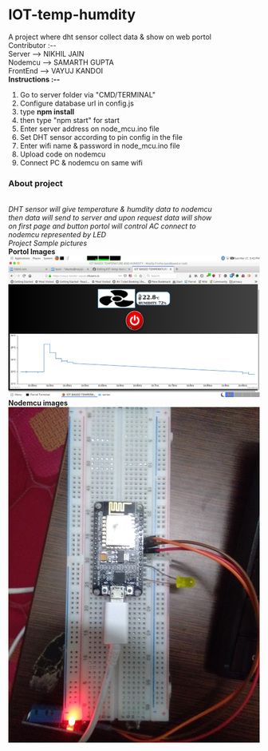 # IOT-temp-humdity
A project where dht sensor collect data &amp; show on web portol
<br>
Contributor :-- <br>
Server --> NIKHIL JAIN<br>
Nodemcu --> SAMARTH GUPTA<br>
FrontEnd --> VAYUJ KANDOI<br>
<b>Instructions :--</b>
<br>
<ol>
  <li>Go to server folder via "CMD/TERMINAL"</li>
  <li>Configure database url in config.js</li>
  <li>type <b>npm install</b></li>
  <li>then type "npm start" for start</li>
  <li>Enter server address on node_mcu.ino file</li>
  <li>Set DHT sensor according to pin config in the file</li>
  <li>Enter wifi name & password in node_mcu.ino file</li>
  <li>Upload code on nodemcu</li>
  <li>Connect PC & nodemcu on same wifi</li>
</ol>
<h3>About project</h3>
<br>
<i>DHT sensor will give temperature & humdity data to nodemcu<br>
then data will send to server and upon request data will show <br>
on first page and button portol will control AC connect to <br>
nodemcu represented by LED</i>
<br>
<i>Project Sample pictures</i><br>
<b>Portol Images</b><br>
<img src="./images/ac_off.png" /><br>
<b>Nodemcu images</b><br>
<img src="./images/node_mcu.jpg" /><br>

